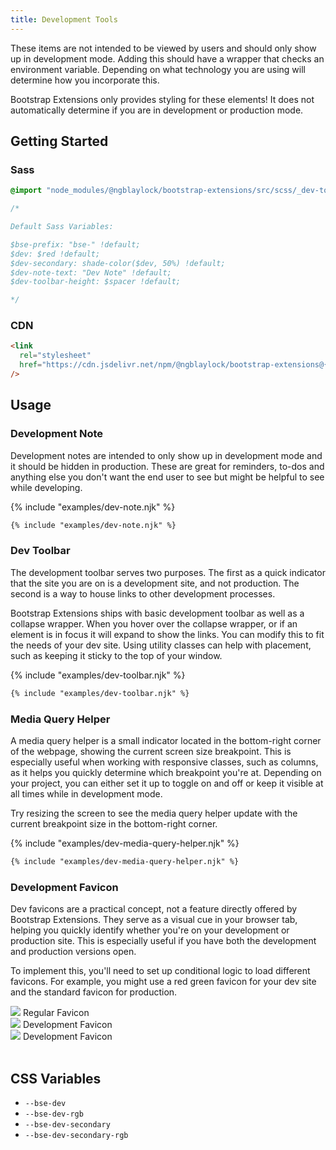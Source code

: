 ```yaml
---
title: Development Tools
---
```


These items are not intended to be viewed by users and should only show up in development mode. Adding this should have a wrapper that checks an environment variable. Depending on what technology you are using will determine how you incorporate this.

<div class="alert alert-warning">
Bootstrap Extensions only provides styling for these elements! It does not automatically determine if you are in development or production mode.
</div>

## Getting Started

### Sass

```scss
@import "node_modules/@ngblaylock/bootstrap-extensions/src/scss/_dev-tools.scss";

/*

Default Sass Variables:

$bse-prefix: "bse-" !default;
$dev: $red !default;
$dev-secondary: shade-color($dev, 50%) !default;
$dev-note-text: "Dev Note" !default;
$dev-toolbar-height: $spacer !default;

*/
```

### CDN

```html
<link
  rel="stylesheet"
  href="https://cdn.jsdelivr.net/npm/@ngblaylock/bootstrap-extensions@{{pkg.version}}/dist/css/dev-tools.min.css"
/>
```

## Usage

### Development Note

Development notes are intended to only show up in development mode and it should be hidden in production. These are great for reminders, to-dos and anything else you don't want the end user to see but might be helpful to see while developing.

{% include "examples/dev-note.njk" %}

```html
{% include "examples/dev-note.njk" %}
```

### Dev Toolbar

The development toolbar serves two purposes. The first as a quick indicator that the site you are on is a development site, and not production. The second is a way to house links to other development processes.

Bootstrap Extensions ships with basic development toolbar as well as a collapse wrapper. When you hover over the collapse wrapper, or if an element is in focus it will expand to show the links. You can modify this to fit the needs of your dev site. Using utility classes can help with placement, such as keeping it sticky to the top of your window.

{% include "examples/dev-toolbar.njk" %}

```html
{% include "examples/dev-toolbar.njk" %}
```

### Media Query Helper

A media query helper is a small indicator located in the bottom-right corner of the webpage, showing the current screen size breakpoint. This is especially useful when working with responsive classes, such as columns, as it helps you quickly determine which breakpoint you're at. Depending on your project, you can either set it up to toggle on and off or keep it visible at all times while in development mode.

Try resizing the screen to see the media query helper update with the current breakpoint size in the bottom-right corner.

{% include "examples/dev-media-query-helper.njk" %}

```html
{% include "examples/dev-media-query-helper.njk" %}
```

### Development Favicon

Dev favicons are a practical concept, not a feature directly offered by Bootstrap Extensions. They serve as a visual cue in your browser tab, helping you quickly identify whether you're on your development or production site. This is especially useful if you have both the development and production versions open.

To implement this, you'll need to set up conditional logic to load different favicons. For example, you might use a
<span class="hide-on-custom">red</span>
<span class="show-on-custom">green</span>
favicon for your dev site and the standard favicon for production.

<div class="row">
  <div class="col-sm-6">
    <div class="card card-body align-items-center">
      <img src="/favicon.svg" style="max-width: 100px;" />
      Regular Favicon
    </div>
  </div>
  
  <div class="col-sm-6 hide-on-custom">
    <div class="card card-body align-items-center">
      <img src="/favicon-dev.svg" style="max-width: 100px;" />
      Development Favicon
    </div>
  </div>
  
  <div class="col-sm-6 show-on-custom">
    <div class="card card-body align-items-center">
      <img src="/favicon-dev-alt.svg" style="max-width: 100px;" />
      Development Favicon
    </div>
  </div>
</div>
<br />

## CSS Variables

- `--bse-dev`
- `--bse-dev-rgb`
- `--bse-dev-secondary`
- `--bse-dev-secondary-rgb`
